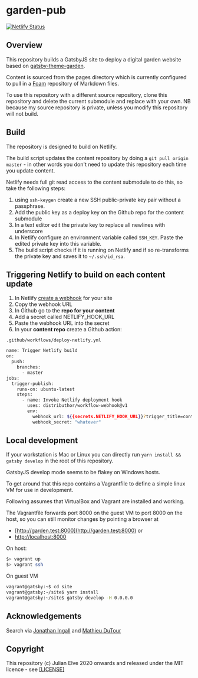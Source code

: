 # garden-pub

[![Netlify Status](https://api.netlify.com/api/v1/badges/a7e4d30a-01e5-46c3-8904-94ec5ca2e386/deploy-status)](https://app.netlify.com/sites/pedantic-spence-ad5f3a/deploys)

## Overview

This repository builds a GatsbyJS site to deploy a digital garden website based on [gatsby-theme-garden](https://github.com/mathieudutour/gatsby-digital-garden).

Content is sourced from the pages directory which is currently configured to pull in a [Foam](https://foambubble.github.io/foam/) repository of Markdown files.

To use this repository with a different source repository, clone this repository and delete the current submodule and replace with your own. NB because my source repository is private, unless you modify this repository will not build. 

## Build

The repository is designed to build on Netlify.

The build script updates the content repository by doing a `git pull origin master` - in other words you don't need to update this repository each time you update content.

Netlify needs full git read access to the content submodule to do this, so take the following steps:

1. using `ssh-keygen` create a new SSH public-private key pair without a passphrase.
2. Add the public key as a deploy key on the Github repo for the content submodule
3. In a text editor edit the private key to replace all newlines with underscore
4. In Netlify configure an environment variable called `SSH_KEY`. Paste the edited private key into this variable.
5. The build script checks if it is running on Netlify and if so re-transforms the private key and saves it to `~/.ssh/id_rsa`.

## Triggering Netlify to build on each content update

1. In Netlify [create a webhook](https://docs.netlify.com/site-deploys/notifications/#incoming-webhooks) for your site
2. Copy  the webhook URL
3. In Github go to the **repo for your content**
4. Add a secret called NETLIFY_HOOK_URL
5. Paste the webhook URL into the secret
6. In your **content repo** create a Github action:

`.github/workflows/deploy-netlify.yml`

```bash
name: Trigger Netlify build
on:
  push:
    branches:
      - master
jobs:
  trigger-publish:
    runs-on: ubuntu-latest
    steps:
      - name: Invoke Netlify deployment hook
        uses: distributhor/workflow-webhook@v1
        env:
          webhook_url: ${{secrets.NETLIFY_HOOK_URL}}?trigger_title=content_update
          webhook_secret: "whatever"
```

## Local development

If your workstation is Mac or Linux you can directly run `yarn install && gatsby develop` in the root of this repository.

GatsbyJS develop mode seems to be flakey on Windows hosts.

To get around that this repo contains a Vagrantfile to define a simple linux VM for use in development.

Following assumes that VirtualBox and Vagrant are installed and working.

The Vagrantfile forwards port 8000 on the guest VM to port 8000 on the host, so you can still monitor changes by pointing a browser at

* [http://garden.test:8000](http://garden.test:8000) or
* [http://localhost:8000](http://localhost:8000)

On host:

```bash
$> vagrant up
$> vagrant ssh
```

On guest VM

```bash
vagrant@gatsby:~$ cd site
vagrant@gatsby:~/site$ yarn install
vagrant@gatsby:~/site$ gatsby develop -H 0.0.0.0

```

## Acknowledgements

Search via [Jonathan Ingall](https://github.com/ingalless/foam-template-gatsby-search) and  [Mathieu DuTour](https://github.com/mathieudutour/foam-template-gatsby-search)

## Copyright

This repository (c) Julian Elve 2020 onwards and released under the MIT licence  - see [[LICENSE]](LICENSE.md)